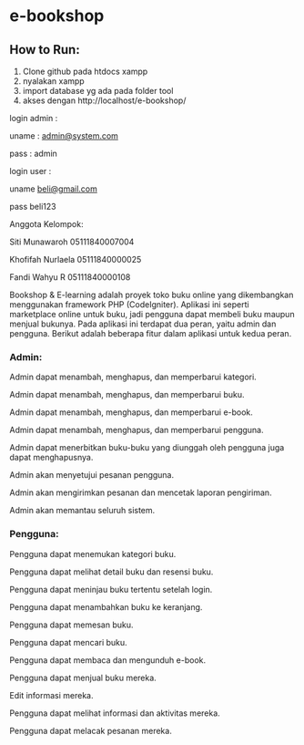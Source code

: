# e-bookshop

## How to Run:
1. Clone github pada htdocs xampp
2. nyalakan xampp
3. import database yg ada pada folder tool
4. akses dengan http://localhost/e-bookshop/

login admin :

uname : admin@system.com

pass : admin

login user :

uname beli@gmail.com

pass beli123

Anggota Kelompok:

Siti Munawaroh 05111840007004

Khofifah Nurlaela 05111840000025

Fandi Wahyu R 05111840000108

Bookshop & E-learning adalah proyek toko buku online yang dikembangkan menggunakan framework PHP (CodeIgniter). Aplikasi ini seperti marketplace online untuk buku, jadi pengguna dapat membeli buku maupun menjual bukunya. Pada aplikasi ini terdapat dua peran, yaitu admin dan pengguna. Berikut adalah beberapa fitur dalam aplikasi untuk kedua peran.

### Admin:

Admin dapat menambah, menghapus, dan memperbarui kategori.

Admin dapat menambah, menghapus, dan memperbarui buku.

Admin dapat menambah, menghapus, dan memperbarui e-book.

Admin dapat menambah, menghapus, dan memperbarui pengguna.

Admin dapat menerbitkan buku-buku yang diunggah oleh pengguna juga dapat menghapusnya.

Admin akan menyetujui pesanan pengguna.

Admin akan mengirimkan pesanan dan mencetak laporan pengiriman.

Admin akan memantau seluruh sistem.

### Pengguna:
Pengguna dapat menemukan kategori buku.

Pengguna dapat melihat detail buku dan resensi buku.

Pengguna dapat meninjau buku tertentu setelah login.

Pengguna dapat menambahkan buku ke keranjang.

Pengguna dapat memesan buku.

Pengguna dapat mencari buku.

Pengguna dapat membaca dan mengunduh e-book.

Pengguna dapat menjual buku mereka.

Edit informasi mereka.

Pengguna dapat melihat informasi dan aktivitas mereka.

Pengguna dapat melacak pesanan mereka.